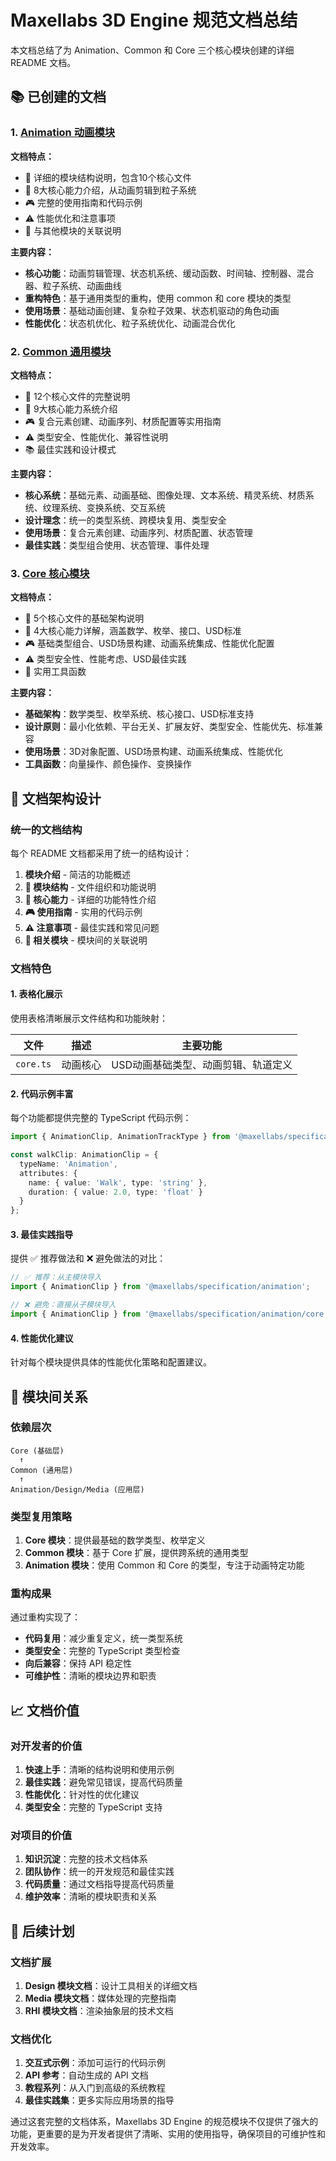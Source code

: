 # Maxellabs 3D Engine 规范文档总结

本文档总结了为 Animation、Common 和 Core 三个核心模块创建的详细 README 文档。

## 📚 已创建的文档

### 1. [Animation 动画模块](src/animation/README.md)

**文档特点：**
- 📁 详细的模块结构说明，包含10个核心文件
- 🚀 8大核心能力介绍，从动画剪辑到粒子系统
- 🎮 完整的使用指南和代码示例
- ⚠️ 性能优化和注意事项
- 🔗 与其他模块的关联说明

**主要内容：**
- **核心功能**：动画剪辑管理、状态机系统、缓动函数、时间轴、控制器、混合器、粒子系统、动画曲线
- **重构特色**：基于通用类型的重构，使用 common 和 core 模块的类型
- **使用场景**：基础动画创建、复杂粒子效果、状态机驱动的角色动画
- **性能优化**：状态机优化、粒子系统优化、动画混合优化

### 2. [Common 通用模块](src/common/README.md)

**文档特点：**
- 📁 12个核心文件的完整说明
- 🚀 9大核心能力系统介绍
- 🎮 复合元素创建、动画序列、材质配置等实用指南
- ⚠️ 类型安全、性能优化、兼容性说明
- 📚 最佳实践和设计模式

**主要内容：**
- **核心系统**：基础元素、动画基础、图像处理、文本系统、精灵系统、材质系统、纹理系统、变换系统、交互系统
- **设计理念**：统一的类型系统、跨模块复用、类型安全
- **使用场景**：复合元素创建、动画序列、材质配置、状态管理
- **最佳实践**：类型组合使用、状态管理、事件处理

### 3. [Core 核心模块](src/core/README.md)

**文档特点：**
- 📁 5个核心文件的基础架构说明
- 🚀 4大核心能力详解，涵盖数学、枚举、接口、USD标准
- 🎮 基础类型组合、USD场景构建、动画系统集成、性能优化配置
- ⚠️ 类型安全性、性能考虑、USD最佳实践
- 🔧 实用工具函数

**主要内容：**
- **基础架构**：数学类型、枚举系统、核心接口、USD标准支持
- **设计原则**：最小化依赖、平台无关、扩展友好、类型安全、性能优先、标准兼容
- **使用场景**：3D对象配置、USD场景构建、动画系统集成、性能优化
- **工具函数**：向量操作、颜色操作、变换操作

## 🎯 文档架构设计

### 统一的文档结构

每个 README 文档都采用了统一的结构设计：

1. **模块介绍** - 简洁的功能概述
2. **📁 模块结构** - 文件组织和功能说明
3. **🚀 核心能力** - 详细的功能特性介绍
4. **🎮 使用指南** - 实用的代码示例
5. **⚠️ 注意事项** - 最佳实践和常见问题
6. **🔗 相关模块** - 模块间的关联说明

### 文档特色

#### 1. 表格化展示
使用表格清晰展示文件结构和功能映射：

| 文件 | 描述 | 主要功能 |
|------|------|----------|
| `core.ts` | 动画核心 | USD动画基础类型、动画剪辑、轨道定义 |

#### 2. 代码示例丰富
每个功能都提供完整的 TypeScript 代码示例：

```typescript
import { AnimationClip, AnimationTrackType } from '@maxellabs/specification/animation';

const walkClip: AnimationClip = {
  typeName: 'Animation',
  attributes: {
    name: { value: 'Walk', type: 'string' },
    duration: { value: 2.0, type: 'float' }
  }
};
```

#### 3. 最佳实践指导
提供 ✅ 推荐做法和 ❌ 避免做法的对比：

```typescript
// ✅ 推荐：从主模块导入
import { AnimationClip } from '@maxellabs/specification/animation';

// ❌ 避免：直接从子模块导入
import { AnimationClip } from '@maxellabs/specification/animation/core';
```

#### 4. 性能优化建议
针对每个模块提供具体的性能优化策略和配置建议。

## 🔄 模块间关系

### 依赖层次

```
Core (基础层)
  ↑
Common (通用层) 
  ↑
Animation/Design/Media (应用层)
```

### 类型复用策略

1. **Core 模块**：提供最基础的数学类型、枚举定义
2. **Common 模块**：基于 Core 扩展，提供跨系统的通用类型
3. **Animation 模块**：使用 Common 和 Core 的类型，专注于动画特定功能

### 重构成果

通过重构实现了：
- **代码复用**：减少重复定义，统一类型系统
- **类型安全**：完整的 TypeScript 类型检查
- **向后兼容**：保持 API 稳定性
- **可维护性**：清晰的模块边界和职责

## 📈 文档价值

### 对开发者的价值

1. **快速上手**：清晰的结构说明和使用示例
2. **最佳实践**：避免常见错误，提高代码质量
3. **性能优化**：针对性的优化建议
4. **类型安全**：完整的 TypeScript 支持

### 对项目的价值

1. **知识沉淀**：完整的技术文档体系
2. **团队协作**：统一的开发规范和最佳实践
3. **代码质量**：通过文档指导提高代码质量
4. **维护效率**：清晰的模块职责和关系

## 🚀 后续计划

### 文档扩展

1. **Design 模块文档**：设计工具相关的详细文档
2. **Media 模块文档**：媒体处理的完整指南
3. **RHI 模块文档**：渲染抽象层的技术文档

### 文档优化

1. **交互式示例**：添加可运行的代码示例
2. **API 参考**：自动生成的 API 文档
3. **教程系列**：从入门到高级的系统教程
4. **最佳实践集**：更多实际应用场景的指导

通过这套完整的文档体系，Maxellabs 3D Engine 的规范模块不仅提供了强大的功能，更重要的是为开发者提供了清晰、实用的使用指导，确保项目的可维护性和开发效率。 
